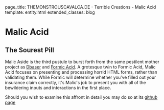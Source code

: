 page_title: THEMONSTROUSCAVALCA.DE - Terrible Creations - Malic Acid
template: entity.html
extended_classes: blog

# Malic Acid
## The Sourest Pill

Malic Aside is the third pustule to burst forth from the same pestilent mother project as [Dbaser](/terrible-creations/dbaser.html) and 
[Formic Acid](/terrible-creations/formic-acid.html). A grotesque twin to Formic Acid, Malic Acid focuses on presenting and processing
horrid HTML forms, rather than validating them. While Formic will determine whether you've filled out your insurance claim correctly, 
it's Malic's job to present you with all of the bewildering inputs and interactions in the first place.  

Should you wish to examine this affront in detail you may do so at its [github page](https://github.com/FatConan/malic-acid)

